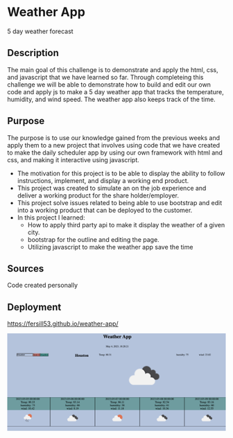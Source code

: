 # Weather App

5 day weather forecast

## Description
The main goal of this challenge is to demonstrate and apply the html, css, and javascript that we have learned so far.
Through completeing this challenge we will be able to demonstrate how to build and edit our own code and apply js to make a 5 day weather app that tracks the temperature, humidity, and wind speed. The weather app also keeps track of the time.

## Purpose
The purpose is to use our knowledge gained from the previous weeks and apply them to a new project that involves using code that we have created to make the daily scheduler app by using our own framework with html and css, and making it interactive using javascript.
- The motivation for this project is to be able to display the ability to follow instructions, implement, and display a working end product.
- This project was created to simulate an on the job experience and deliver a working product for the share holder/employer.
- This project solve issues related to being able to use bootstrap and edit into a working product that can be deployed to the customer.
- In this project I learned:
  - How to apply third party api to make it display the weather of a given city.
  - bootstrap for the outline and editing the page.
  - Utilizing javascript to make the weather app save the time


## Sources

Code created personally

## Deployment
https://fersill53.github.io/weather-app/

![Weatherpic.png](https://github.com/Fersill53/weather-app/blob/main/Assets/Weatherpic.png)
